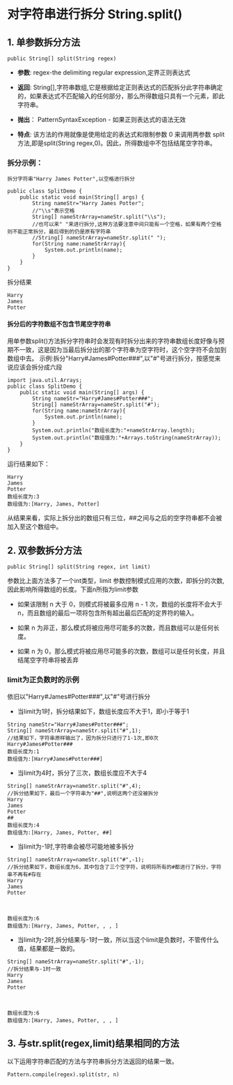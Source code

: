 # 对字符串进行拆分 String.split()

## 1. 单参数拆分方法
```text
public String[] split(String regex)

```

- **参数**: regex-the delimiting regular expression,定界正则表达式

- **返回**: String[],字符串数组,它是根据给定正则表达式的匹配拆分此字符串确定的，如果表达式不匹配输入的任何部分，那么所得数组只具有一个元素，即此字符串。

- **抛出**： PatternSyntaxException - 如果正则表达式的语法无效

- **特点**: 该方法的作用就像是使用给定的表达式和限制参数 0 来调用两参数 split 方法,即是split(String regex,0)。因此，所得数组中不包括结尾空字符串。

### 拆分示例：
    拆分字符串"Harry James Potter",以空格进行拆分
    
```text
public class SplitDemo {
	public static void main(String[] args) {
		String nameStr="Harry James Potter";
		//"\\s"表示空格
		String[] nameStrArray=nameStr.split("\\s");
		//也可以来" "来进行拆分,这种方法要注意中间只能有一个空格，如果有两个空格则不能正常拆分，最后得到的仍是原有字符串
		//String[] nameStrArray=nameStr.split(" ");
		for(String name:nameStrArray){
			System.out.println(name);
		}
	}	
}

```

拆分结果
```text
Harry
James
Potter

```  

#### 拆分后的字符数组不包含节尾空字符串
用单参数split()方法拆分字符串时会发现有时拆分出来的字符串数组长度好像与预期不一致，这是因为当最后拆分出的那个字符串为空字符时，这个空字符不会加到数组中去。
示例:拆分"Harry#James#Potter###",以"#"号进行拆分，按感觉来说应该会拆分成六段

```text
import java.util.Arrays;
public class SplitDemo {
	public static void main(String[] args) {
		String nameStr="Harry#James#Potter###";
		String[] nameStrArray=nameStr.split("#");
		for(String name:nameStrArray){
			System.out.println(name);
		}
		System.out.println("数组长度为:"+nameStrArray.length);
		System.out.println("数组值为:"+Arrays.toString(nameStrArray));
	}	
}

```

运行结果如下：
```text
Harry
James
Potter
数组长度为:3
数组值为:[Harry, James, Potter]

```  

从结果来看，实际上拆分出的数组只有三位，##之间与之后的空字符串都不会被加入至这个数组中。

## 2. 双参数拆分方法
```text
public String[] split(String regex, int limit)

```

参数比上面方法多了一个int类型，limit 参数控制模式应用的次数，即拆分的次数,因此影响所得数组的长度。下面n所指为limit参数

- 如果该限制 n 大于 0，则模式将被最多应用 n - 1 次，数组的长度将不会大于 n，而且数组的最后一项将包含所有超出最后匹配的定界符的输入。

- 如果 n 为非正，那么模式将被应用尽可能多的次数，而且数组可以是任何长度。

- 如果 n 为 0，那么模式将被应用尽可能多的次数，数组可以是任何长度，并且结尾空字符串将被丢弃

### limit为正负数时的示例
依旧以"Harry#James#Potter###",以"#"号进行拆分
    
- 当limit为1时，拆分结果如下，数组长度应不大于1，即小于等于1
```text
String nameStr="Harry#James#Potter###";
String[] nameStrArray=nameStr.split("#",1);
//结果如下，字符串原样输出了，因为拆分只进行了1-1次,即0次
Harry#James#Potter###
数组长度为:1
数组值为:[Harry#James#Potter###]

``` 
- 当limit为4时，拆分了三次，数组长度应不大于4
```text
String[] nameStrArray=nameStr.split("#",4);
//拆分结果如下，最后一个字符串为"##",说明这两个还没被拆分
Harry
James
Potter
##
数组长度为:4
数组值为:[Harry, James, Potter, ##]

```

-  当limit为-1时,字符串会被尽可能地被多拆分
```text
String[] nameStrArray=nameStr.split("#",-1);
//拆分结果如下，数组长度为6，其中包含了三个空字符，说明将所有的#都进行了拆分，字符串不再有#存在
Harry
James
Potter



数组长度为:6
数组值为:[Harry, James, Potter, , , ]

```

-  当limit为-2时,拆分结果与-1时一致，所以当这个limit是负数时，不管传什么值，结果都是一致的。
```text
String[] nameStrArray=nameStr.split("#",-1);
//拆分结果与-1时一致
Harry
James
Potter



数组长度为:6
数组值为:[Harry, James, Potter, , , ]

```

## 3. 与str.split(regex,limit)结果相同的方法

以下运用字符串匹配的方法与字符串拆分方法返回的结果一致。

```text
Pattern.compile(regex).split(str, n)

```